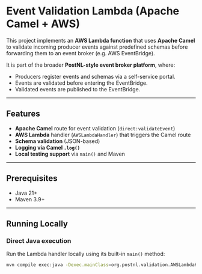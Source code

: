 # Event Validation Lambda (Apache Camel + AWS)

This project implements an **AWS Lambda function** that uses **Apache Camel** to validate incoming producer events
against predefined schemas before forwarding them to an event broker (e.g. AWS EventBridge).

It is part of the broader **PostNL-style event broker platform**, where:
- Producers register events and schemas via a self-service portal.
- Events are validated before entering the EventBridge.
- Validated events are published to the EventBridge.

---

## Features
- **Apache Camel** route for event validation (`direct:validateEvent`)
- **AWS Lambda** handler (`AWSLambdaHandler`) that triggers the Camel route
- **Schema validation** (JSON-based)
- **Logging via Camel `.log()`**
- **Local testing support** via `main()` and Maven

---

## Prerequisites
- Java 21+
- Maven 3.9+

---

## Running Locally

###  Direct Java execution
Run the Lambda handler locally using its built-in `main()` method:
```bash
mvn compile exec:java -Dexec.mainClass=org.postnl.validation.AWSLambdaHandler

